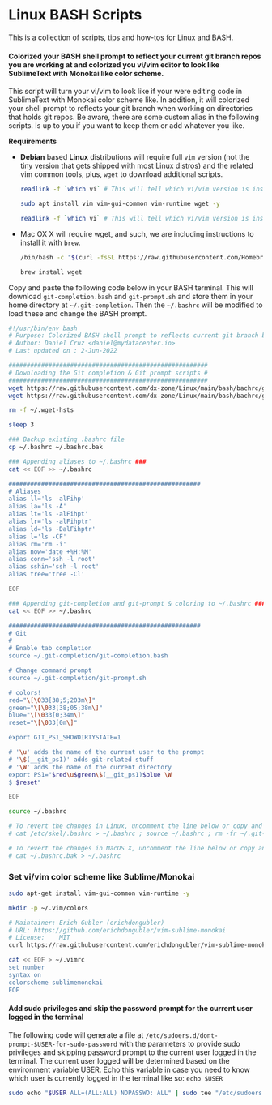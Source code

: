 # Linux BASH Scripts



This is a collection of scripts, tips and how-tos for Linux and BASH.



#### Colorized your BASH shell prompt to reflect your current git branch repos you are working at and colorized you vi/vim editor to look like SublimeText with Monokai like color scheme.


This script will turn your vi/vim to look like if your were editing code in SublimeText with Monokai color scheme like. In addition, it will colorized your shell prompt to reflects your git branch when working on directories that holds git repos. Be aware, there are some custom alias in the following scripts. Is up to you if you want to keep them or add whatever you like.



**Requirements**

* **Debian** based **Linux** distributions will require full `vim` version (not the tiny version that gets shipped with most Linux distros) and the related vim common tools, plus, `wget` to download additional scripts.

  ```bash
  readlink -f `which vi` # This will tell which vi/vim version is installed, it should be vim.tiny in most cases.
  
  sudo apt install vim vim-gui-common vim-runtime wget -y
  
  readlink -f `which vi` # This will tell which vi/vim version is installed, it should be vim.basic after installing vi/vim full version
  ```

* Mac OX X will require wget, and such, we are including instructions to install it with `brew`.

  ```bash
  /bin/bash -c "$(curl -fsSL https://raw.githubusercontent.com/Homebrew/install/HEAD/install.sh)"
  
  brew install wget
  ```

  

Copy and paste the following code below in your BASH terminal. This will download `git-completion.bash` and `git-prompt.sh` and store them in your home directory at `~/.git-completion`. Then the `~/.bashrc` will be modified to load these and change the BASH prompt.



```bash
#!/usr/bin/env bash
# Purpose: Colorized BASH shell prompt to reflects current git branch being worked at and colorized vi/vim to look like SublimeText with Monokai color scheme.
# Author: Daniel Cruz <daniel@mydatacenter.io>
# Last updated on : 2-Jun-2022

#######################################################
# Downloading the Git completion & Git prompt scripts #
#######################################################
wget https://raw.githubusercontent.com/dx-zone/Linux/main/bash/bachrc/git-prompt.sh -P ~/.git-completion
wget https://raw.githubusercontent.com/dx-zone/Linux/main/bash/bachrc/git-completion.bash -P ~/.git-completion

rm -f ~/.wget-hsts

sleep 3

### Backup existing .bashrc file
cp ~/.bashrc ~/.bashrc.bak

### Appending aliases to ~/.bashrc ###
cat << EOF >> ~/.bashrc

#####################################################
# Aliases
alias ll='ls -alFihp'
alias la='ls -A'
alias lt='ls -alFihpt'
alias lr='ls -alFihptr'
alias ld='ls -DalFihptr'
alias l='ls -CF'
alias rm='rm -i'
alias now='date +%H:%M'
alias conn='ssh -l root'
alias sshin='ssh -l root'
alias tree='tree -Cl'

EOF

### Appending git-completion and git-prompt & coloring to ~/.bashrc ###
cat << EOF >> ~/.bashrc

#####################################################
# Git
#
# Enable tab completion
source ~/.git-completion/git-completion.bash

# Change command prompt
source ~/.git-completion/git-prompt.sh

# colors!
red="\[\033[38;5;203m\]"
green="\[\033[38;05;38m\]"
blue="\[\033[0;34m\]"
reset="\[\033[0m\]"

export GIT_PS1_SHOWDIRTYSTATE=1

# '\u' adds the name of the current user to the prompt
# '\$(__git_ps1)' adds git-related stuff
# '\W' adds the name of the current directory
export PS1="$red\u$green\$(__git_ps1)$blue \W
$ $reset"

EOF

source ~/.bashrc

# To revert the changes in Linux, uncomment the line below or copy and paste it in your terminal without the # symbol
# cat /etc/skel/.bashrc > ~/.bashrc ; source ~/.bashrc ; rm -fr ~/.git-completion

# To revert the changes in MacOS X, uncomment the line below or copy and paste it in your terminal without the # symbol
# cat ~/.bashrc.bak > ~/.bashrc

```



### Set vi/vim color scheme like Sublime/Monokai

```bash
sudo apt-get install vim-gui-common vim-runtime -y

mkdir -p ~/.vim/colors

# Maintainer: Erich Gubler (erichdongubler)
# URL: https://github.com/erichdongubler/vim-sublime-monokai
# License:    MIT
curl https://raw.githubusercontent.com/erichdongubler/vim-sublime-monokai/master/colors/sublimemonokai.vim -o ~/.vim/colors/sublimemonokai.vim

cat << EOF > ~/.vimrc
set number
syntax on
colorscheme sublimemonokai
EOF 
```



#### Add sudo privileges and skip the password prompt for the current user logged in the terminal

The following code will generate a file at `/etc/sudoers.d/dont-prompt-$USER-for-sudo-password` with the parameters to provide sudo privileges and skipping password prompt to the current user logged in the terminal.  The current user logged will be determined based on the environment variable USER. Echo this variable in case you need to know which user is currently logged in the terminal like so: `echo $USER`

```bash
sudo echo "$USER ALL=(ALL:ALL) NOPASSWD: ALL" | sudo tee "/etc/sudoers.d/dont-prompt-$USER-for-sudo-password"
```



